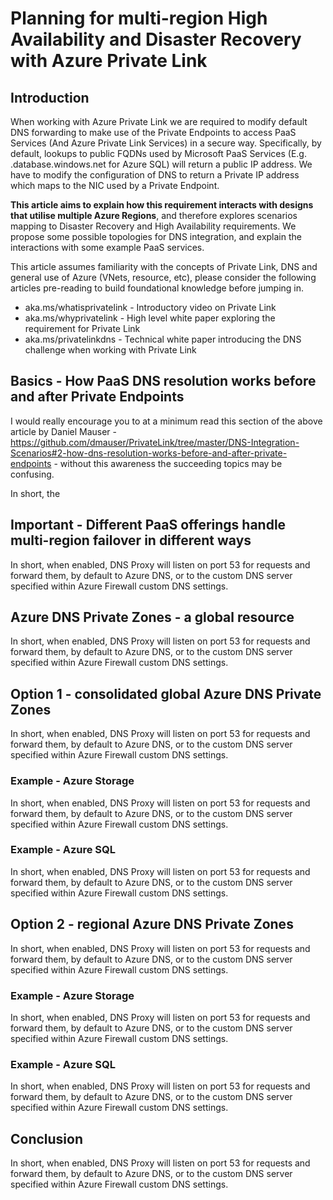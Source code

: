 # Planning for multi-region High Availability and Disaster Recovery with Azure Private Link

## Introduction

When working with Azure Private Link we are required to modify default DNS forwarding to make use of the Private Endpoints to access PaaS Services (And Azure Private Link Services) in a secure way. Specifically, by default, lookups to public FQDNs used by Microsoft PaaS Services (E.g. .database.windows.net for Azure SQL) will return a public IP address. We have to modify the configuration of DNS to return a Private IP address which maps to the NIC used by a Private Endpoint. 

**This article aims to explain how this requirement interacts with  designs that utilise multiple Azure Regions**, and therefore explores scenarios mapping to Disaster Recovery and High Availability requirements. We propose some possible topologies for DNS integration, and explain the interactions with some example PaaS services.

This article assumes familiarity with the concepts of Private Link, DNS and general use of Azure (VNets, resource, etc), please consider the following articles  pre-reading to build foundational knowledge before jumping in.

- aka.ms/whatisprivatelink - Introductory video on Private Link
- aka.ms/whyprivatelink - High level white paper exploring the requirement for Private Link
- aka.ms/privatelinkdns - Technical white paper introducing the DNS challenge when working with Private Link

## Basics - How PaaS DNS resolution works before and after Private Endpoints

I would really encourage you to at a minimum read this section of the above article by Daniel Mauser - https://github.com/dmauser/PrivateLink/tree/master/DNS-Integration-Scenarios#2-how-dns-resolution-works-before-and-after-private-endpoints - without this awareness the succeeding topics may be confusing.

In short, the 

## Important - Different PaaS offerings handle multi-region failover in different ways

In short, when enabled, DNS Proxy will listen on port 53 for requests and forward them, by default to Azure DNS, or to the custom DNS server specified within Azure Firewall custom DNS settings.

## 

## Azure DNS Private Zones - a global resource

In short, when enabled, DNS Proxy will listen on port 53 for requests and forward them, by default to Azure DNS, or to the custom DNS server specified within Azure Firewall custom DNS settings.

## Option 1 - consolidated global Azure DNS Private Zones

In short, when enabled, DNS Proxy will listen on port 53 for requests and forward them, by default to Azure DNS, or to the custom DNS server specified within Azure Firewall custom DNS settings.

### Example - Azure Storage

In short, when enabled, DNS Proxy will listen on port 53 for requests and forward them, by default to Azure DNS, or to the custom DNS server specified within Azure Firewall custom DNS settings.


### Example - Azure SQL

In short, when enabled, DNS Proxy will listen on port 53 for requests and forward them, by default to Azure DNS, or to the custom DNS server specified within Azure Firewall custom DNS settings.

## Option 2 - regional Azure DNS Private Zones

In short, when enabled, DNS Proxy will listen on port 53 for requests and forward them, by default to Azure DNS, or to the custom DNS server specified within Azure Firewall custom DNS settings.

### Example - Azure Storage

In short, when enabled, DNS Proxy will listen on port 53 for requests and forward them, by default to Azure DNS, or to the custom DNS server specified within Azure Firewall custom DNS settings.


### Example - Azure SQL

In short, when enabled, DNS Proxy will listen on port 53 for requests and forward them, by default to Azure DNS, or to the custom DNS server specified within Azure Firewall custom DNS settings.

## Conclusion

In short, when enabled, DNS Proxy will listen on port 53 for requests and forward them, by default to Azure DNS, or to the custom DNS server specified within Azure Firewall custom DNS settings.